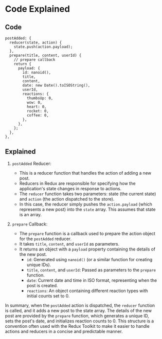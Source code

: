 # Code Explained

## **Code**

    postAdded: {
      reducer(state, action) {
        state.push(action.payload);
      },
      prepare(title, content, userId) {
        // prepare callback
        return {
          payload: {
            id: nanoid(),
            title,
            content,
            date: new Date().toISOString(),
            userId,
            reactions: {
              thumbsUp: 0,
              wow: 0,
              heart: 0,
              rocket: 0,
              coffee: 0,
            },
          },
        };
      },
    },

## **Explained**

1.  `postAdded` Reducer:

    - This is a reducer function that handles the action of adding a new post.
    - Reducers in Redux are responsible for specifying how the application's state changes in response to actions.
    - The `reducer` function takes two parameters: state (the current state) and `action` (the action dispatched to the store).
    - In this case, the reducer simply pushes the `action.payload` (which represents a new post) into the `state` array. This assumes that state is an array.

2.  `prepare` Callback:

    - The `prepare` function is a callback used to prepare the action object for the `postAdded` reducer.
    - It takes `title`, `content`, and `userId` as parameters.
    - It returns an object with a `payload` property containing the details of the new post.
      - `id`: Generated using `nanoid()` (or a similar function for creating unique IDs).
      - `title`, `content`, and `userId`: Passed as parameters to the `prepare` function.
      - `date`: Current date and time in ISO format, representing when the post is created.
      - `reactions`: An object containing different reaction types with initial counts set to 0.

In summary, when the `postAdded` action is dispatched, the `reducer` function is called, and it adds a new post to the state array. The details of the new post are provided by the `prepare` function, which generates a unique ID, sets the post's date, and initializes reaction counts to 0. This structure is a convention often used with the Redux Toolkit to make it easier to handle actions and reducers in a concise and predictable manner.
